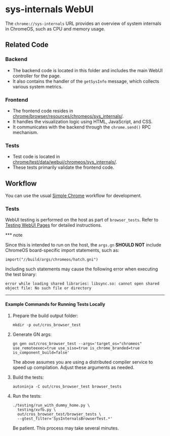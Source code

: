 # sys-internals WebUI

The `chrome://sys-internals` URL provides an overview of system internals in
ChromeOS, such as CPU and memory usage.

## Related Code

### Backend

-   The backend code is located in this folder and includes the main WebUI
    controller for the page.
-   It also contains the handler of the `getSysInfo` message, which collects
    various system metrics.

### Frontend

-   The frontend code resides in
    [chrome/browser/resources/chromeos/sys\_internals/](https://source.chromium.org/chromium/chromium/src/+/main:chrome/browser/resources/chromeos/sys_internals/).
-   It handles the visualization logic using HTML, JavaScript, and CSS.
-   It communicates with the backend through the `chrome.send()` RPC mechanism.

### Tests

-   Test code is located in
    [chrome/test/data/webui/chromeos/sys\_internals/](https://source.chromium.org/chromium/chromium/src/+/main:chrome/test/data/webui/chromeos/sys_internals/).
-   These tests primarily validate the frontend code.

## Workflow

You can use the usual
[Simple Chrome](https://www.chromium.org/chromium-os/developer-library/guides/development/simple-chrome-workflow/)
workflow for development.

### Tests

WebUI testing is performed on the host as part of `browser_tests`. Refer to
[Testing WebUI Pages](https://chromium.googlesource.com/chromium/src/+/HEAD/docs/testing_webui.md)
for detailed instructions.

*** note

Since this is intended to run on the host, the `args.gn` **SHOULD NOT**
include ChromeOS board-specific import statements, such as:

```gn
import("//build/args/chromeos/hatch.gni")
```

Including such statements may cause the following error when executing the test
binary:

```
error while loading shared libraries: libsync.so: cannot open shared object file: No such file or directory
```

***

#### Example Commands for Running Tests Locally

1.  Prepare the build output folder:

    ```shell
    mkdir -p out/cros_browser_test
    ```

2.  Generate GN args:

    ```shell
    gn gen out/cros_browser_test --args='target_os="chromeos" use_remoteexec=true use_siso=true is_chrome_branded=true is_component_build=false'
    ```

    The above assumes you are using a distributed compiler service to speed up
    compilation. Adjust these arguments as needed.

3.  Build the tests:

    ```shell
    autoninja -C out/cros_browser_test browser_tests
    ```

4.  Run the tests:

    ```shell
    ./testing/run_with_dummy_home.py \
      testing/xvfb.py \
      out/cros_browser_test/browser_tests \
      --gtest_filter='SysInternalsBrowserTest.*'
    ```

    Be patient. This process may take several minutes.

